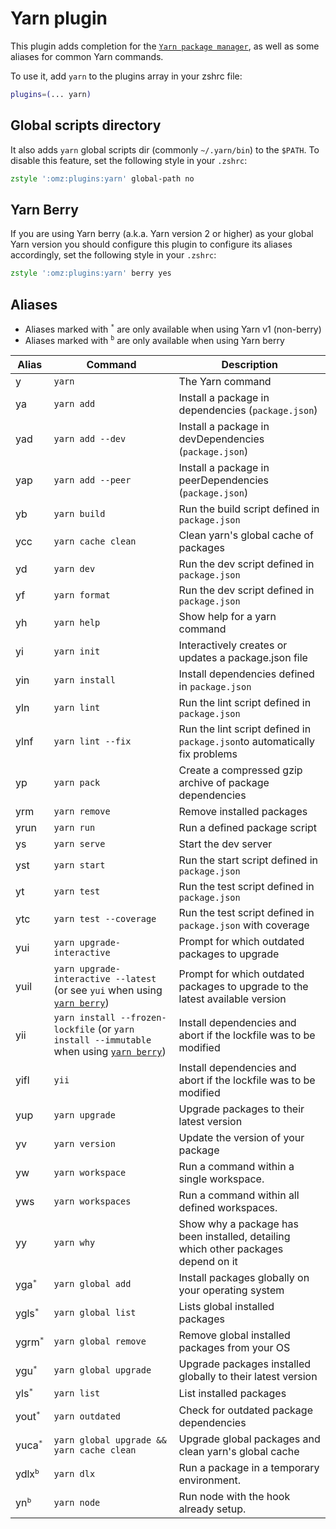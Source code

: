 # Yarn plugin

This plugin adds completion for the
[`Yarn package manager`](https://yarnpkg.com/en/), as well as some aliases for
common Yarn commands.

To use it, add `yarn` to the plugins array in your zshrc file:

```zsh
plugins=(... yarn)
```

## Global scripts directory

It also adds `yarn` global scripts dir (commonly `~/.yarn/bin`) to the `$PATH`.
To disable this feature, set the following style in your `.zshrc`:

```zsh
zstyle ':omz:plugins:yarn' global-path no
```

## Yarn Berry

If you are using Yarn berry (a.k.a. Yarn version 2 or higher) as your global
Yarn version you should configure this plugin to configure its aliases
accordingly, set the following style in your `.zshrc`:

```zsh
zstyle ':omz:plugins:yarn' berry yes
```

## Aliases

-   Aliases marked with <sup>`*`</sup> are only available when using Yarn v1
    (non-berry)
-   Aliases marked with <sup>`b`</sup> are only available when using Yarn berry

| Alias              | Command                                                                                               | Description                                                                        |
| ------------------ | ----------------------------------------------------------------------------------------------------- | ---------------------------------------------------------------------------------- |
| y                  | `yarn`                                                                                                | The Yarn command                                                                   |
| ya                 | `yarn add`                                                                                            | Install a package in dependencies (`package.json`)                                 |
| yad                | `yarn add --dev`                                                                                      | Install a package in devDependencies (`package.json`)                              |
| yap                | `yarn add --peer`                                                                                     | Install a package in peerDependencies (`package.json`)                             |
| yb                 | `yarn build`                                                                                          | Run the build script defined in `package.json`                                     |
| ycc                | `yarn cache clean`                                                                                    | Clean yarn's global cache of packages                                              |
| yd                 | `yarn dev`                                                                                            | Run the dev script defined in `package.json`                                       |
| yf                 | `yarn format`                                                                                         | Run the dev script defined in `package.json`                                       |
| yh                 | `yarn help`                                                                                           | Show help for a yarn command                                                       |
| yi                 | `yarn init`                                                                                           | Interactively creates or updates a package.json file                               |
| yin                | `yarn install`                                                                                        | Install dependencies defined in `package.json`                                     |
| yln                | `yarn lint`                                                                                           | Run the lint script defined in `package.json`                                      |
| ylnf               | `yarn lint --fix`                                                                                     | Run the lint script defined in `package.json`to automatically fix problems         |
| yp                 | `yarn pack`                                                                                           | Create a compressed gzip archive of package dependencies                           |
| yrm                | `yarn remove`                                                                                         | Remove installed packages                                                          |
| yrun               | `yarn run`                                                                                            | Run a defined package script                                                       |
| ys                 | `yarn serve`                                                                                          | Start the dev server                                                               |
| yst                | `yarn start`                                                                                          | Run the start script defined in `package.json`                                     |
| yt                 | `yarn test`                                                                                           | Run the test script defined in `package.json`                                      |
| ytc                | `yarn test --coverage`                                                                                | Run the test script defined in `package.json` with coverage                        |
| yui                | `yarn upgrade-interactive`                                                                            | Prompt for which outdated packages to upgrade                                      |
| yuil               | `yarn upgrade-interactive --latest` (or see `yui` when using [`yarn berry`](#yarn-berry))               | Prompt for which outdated packages to upgrade to the latest available version      |
| yii                | `yarn install --frozen-lockfile` (or `yarn install --immutable` when using [`yarn berry`](#yarn-berry)) | Install dependencies and abort if the lockfile was to be modified                  |
| yifl               | `yii`                                                                                                 | Install dependencies and abort if the lockfile was to be modified                  |
| yup                | `yarn upgrade`                                                                                        | Upgrade packages to their latest version                                           |
| yv                 | `yarn version`                                                                                        | Update the version of your package                                                 |
| yw                 | `yarn workspace`                                                                                      | Run a command within a single workspace.                                           |
| yws                | `yarn workspaces`                                                                                     | Run a command within all defined workspaces.                                       |
| yy                 | `yarn why`                                                                                            | Show why a package has been installed, detailing which other packages depend on it |
| yga<sup>`*`</sup>  | `yarn global add`                                                                                     | Install packages globally on your operating system                                 |
| ygls<sup>`*`</sup> | `yarn global list`                                                                                    | Lists global installed packages                                                    |
| ygrm<sup>`*`</sup> | `yarn global remove`                                                                                  | Remove global installed packages from your OS                                      |
| ygu<sup>`*`</sup>  | `yarn global upgrade`                                                                                 | Upgrade packages installed globally to their latest version                        |
| yls<sup>`*`</sup>  | `yarn list`                                                                                           | List installed packages                                                            |
| yout<sup>`*`</sup> | `yarn outdated`                                                                                       | Check for outdated package dependencies                                            |
| yuca<sup>`*`</sup> | `yarn global upgrade && yarn cache clean`                                                             | Upgrade global packages and clean yarn's global cache                              |
| ydlx<sup>`b`</sup> | `yarn dlx`                                                                                            | Run a package in a temporary environment.                                          |
| yn<sup>`b`</sup>   | `yarn node`                                                                                           | Run node with the hook already setup.                                              |
